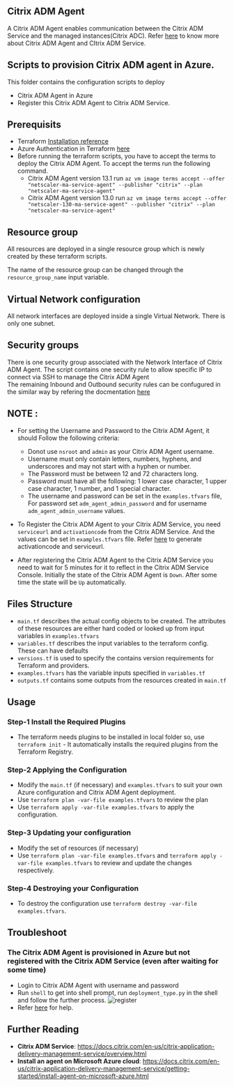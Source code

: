 <!-- ## Citrix ADC  -->
## Citrix ADM Agent 

A Citrix ADM Agent enables communication between the Citrix ADM Service and the managed instances(Citrix ADC). Refer [here](https://docs.citrix.com/en-us/citrix-application-delivery-management-service/overview.html) to know more about Citrix ADM Agent and CItrix ADM Service.

## Scripts to provision Citrix ADM agent in Azure.

This folder contains the configuration scripts to deploy
* Citrix ADM Agent in Azure 
* Register this Citrix ADM Agent to Citrix ADM Service.

## Prerequisits

* Terraform [Installation reference](https://learn.hashicorp.com/tutorials/terraform/install-cli)
* Azure Authentication in Terraform [here](https://github.com/citrix/terraform-cloud-scripts/tree/master/azure#-authenticating-to-azure-in-terraform)
* Before running the terraform scripts, you have to accept the terms to deploy the Citrix ADM Agent. To accept the terms run the following command. 
    * Citrix ADM Agent version 13.1 run `az vm image terms accept --offer "netscaler-ma-service-agent" --publisher "citrix" --plan "netscaler-ma-service-agent"`  
    * Citrix ADM Agent version 13.0 run `az vm image terms accept --offer "netscaler-130-ma-service-agent" --publisher "citrix" --plan "netscaler-ma-service-agent"`

## Resource group

All resources are deployed in a single resource group which is newly created by these terraform scripts.

The name of the resource group can be changed through the `resource_group_name` input variable.

## Virtual Network configuration

All network interfaces are deployed inside a single Virtual Network.
There is only one subnet.

## Security groups

There is one security group associated with the Network Interface of Citrix ADM Agent.
The script contains one security rule to allow specific IP to connect via SSH to manage the Citrix ADM Agent  
The remaining Inbound and Outbound security rules can be confugured in the similar way by refering the docmentation [here](https://docs.citrix.com/en-us/citrix-application-delivery-management-service/system-requirements.html#supported-ports)

## NOTE :

* For setting the Username and Password to the Citrix ADM Agent, it should Follow the following criteria:
    * Donot use `nsroot` and `admin` as your Citrix ADM Agent username.
    * Username must only contain letters, numbers, hyphens, and underscores and may not start with a hyphen or number.
    * The Password must be between 12 and 72 characters long.
    * Password must have all the following: 1 lower case character, 1 upper case character, 1 number, and 1 special character.
    * The username and password can be set in the `examples.tfvars` file, For password set `adm_agent_admin_password` and for username `adm_agent_admin_username` values.

* To Register the Citrix ADM Agent to your Citrix ADM Service, you need `serviceurl` and `activationcode` from the Citrix ADM Service. And the values can be set in `examples.tfvars` file. Refer [here](../../how_to_generate_activationcode_in_ADMService.md "activation_code") to generate activationcode and serviceurl.

* After registering the Citrix ADM Agent to the Citrix ADM Service you need to wait for 5 minutes for it to reflect in the Citrix ADM Service Console. Initially the state of the Citrix ADM Agent is `Down`. After some time the state will be `Up` automatically.

## Files Structure
* `main.tf` describes the actual config objects to be created. The attributes of these resources are either hard coded or looked up from input variables in `examples.tfvars`
* `variables.tf` describes the input variables to the terraform config. These can have defaults
* `versions.tf` is used to specify the contains version requirements for Terraform and providers.
* `examples.tfvars` has the variable inputs specified in `variables.tf`
* `outputs.tf` contains some outputs from the resources created in `main.tf`

## Usage

### Step-1 Install the Required Plugins
* The terraform needs plugins to be installed in local folder so, use `terraform init` - It automatically installs the required plugins from the Terraform Registry.

### Step-2 Applying the Configuration 
* Modify the `main.tf` (if necessary) and `examples.tfvars` to suit your own Azure configuration and Citrix ADM Agent deployment. 
* Use `terraform plan -var-file examples.tfvars` to review the plan
* Use `terraform apply -var-file examples.tfvars` to apply the configuration.

### Step-3 Updating your configuration
* Modify the set of resources (if necessary)
* Use `terraform plan -var-file examples.tfvars` and `terraform apply -var-file examples.tfvars` to review and update the changes respectively.

### Step-4 Destroying your Configuration
* To destroy the configuration use `terraform destroy -var-file examples.tfvars`.

## Troubleshoot

### The Citrix ADM Agent is provisioned in Azure but not registered with the Citrix ADM Service (even after waiting for some time)
* Login to Citrix ADM Agent with username and password
* Run `shell` to get into shell prompt, run `deployment_type.py` in the shell and follow the further process. 
![register](../../assets/deploy_adm_agent_assets/register.png "register")
* Refer [here](https://docs.citrix.com/en-us/citrix-application-delivery-management-service/faq.html) for help.

## Further Reading

* **Citrix ADM Service**: https://docs.citrix.com/en-us/citrix-application-delivery-management-service/overview.html
* **Install an agent on Microsoft Azure cloud**: https://docs.citrix.com/en-us/citrix-application-delivery-management-service/getting-started/install-agent-on-microsoft-azure.html
